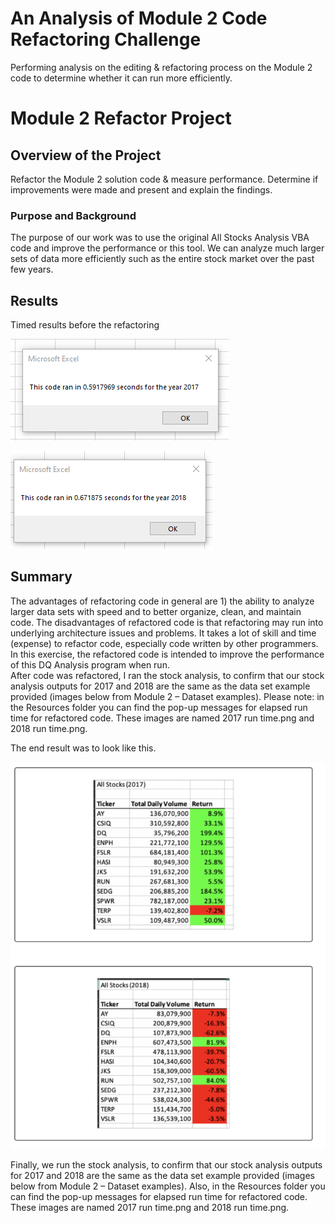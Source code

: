 # An Analysis of Module 2 Code Refactoring Challenge
Performing analysis on the editing & refactoring process on the Module 2 code to determine whether it can run more efficiently.  

# Module 2 Refactor Project
## Overview of the Project

Refactor the Module 2 solution code & measure performance.  Determine if improvements were made and present and explain the findings.  
### Purpose and Background 
The purpose of our work was to use the original All Stocks Analysis VBA code and improve the performance or this tool.  We can analyze much larger sets of data more efficiently such as the entire stock market over the past few years.    

## Results 

Timed results before the refactoring 

![Original Run time 2017](https://github.com/mjrotter4445/stock-analysis/blob/main/Resources/2017%20run%20time%20old%20code.png)

![Original Run time 2019](https://github.com/mjrotter4445/stock-analysis/blob/main/Resources/2018%20run%20time%20old%20code.png)

## Summary 
The advantages of refactoring code in general are 1) the ability to analyze larger data sets with speed and to better organize, clean, and maintain code.   The disadvantages of refactored code is that refactoring may run into underlying architecture issues and problems.   It takes a lot of skill and time (expense) to refactor code, especially code written by other programmers.    In this exercise, the refactored code is intended to improve the performance of this DQ Analysis program when run.   
After code was refactored, I ran the stock analysis, to confirm that our stock analysis outputs for 2017 and 2018 are the same as the data set example provided (images below from Module 2 – Dataset examples). 
Please note: in the Resources folder you can find the pop-up messages for elapsed run time for refactored code.   These images are named 2017 run time.png and 2018 run time.png. 

The end result was to look like this.    

![Chart_ExamplesProvided](https://github.com/mjrotter4445/stock-analysis/blob/main/Resources/Examples%20Provided.png)  

Finally, we run the stock analysis, to confirm that our stock analysis outputs for 2017 and 2018 are the same as the data set example provided (images below from Module 2 – Dataset examples). Also, in the Resources folder you can find the pop-up messages for elapsed run time for refactored code.   These images are named 2017 run time.png and 2018 run time.png.  

